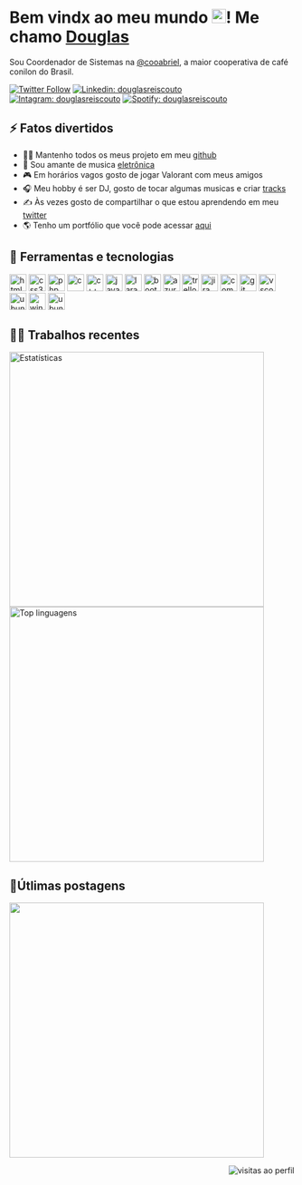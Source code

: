 <h1>Bem vindx ao meu mundo <img src = "https://raw.githubusercontent.com/MartinHeinz/MartinHeinz/master/wave.gif" width = 25px />! Me chamo <a href="https://douglasreiscouto.github.io/portfolio/">Douglas</a></h1> 
<p>
    Sou Coordenador de Sistemas na <a href="https://cooabriel.coop.br/pt/">@cooabriel</a>, a maior cooperativa de café conilon do Brasil.
</p>

[![Twitter Follow](https://img.shields.io/twitter/follow/douglasreiscout?style=social)](https://twitter.com/douglasreiscout)
[![Linkedin: douglasreiscouto](https://img.shields.io/badge/-douglasreiscouto-blue?style=flat-square&logo=Linkedin&logoColor=white&link=https://www.linkedin.com/in/douglasreiscouto/)](https://www.linkedin.com/in/douglasreiscouto/)
[![Intagram: douglasreiscouto](https://img.shields.io/badge/-douglasreiscouto-purple?style=flat-square&logo=Instagram&logoColor=white&link=https://www.instagram.com/douglasreiscouto/)](https://www.instagram.com/douglasreiscouto/)
[![Spotify: douglasreiscouto](https://img.shields.io/badge/-douglasreiscouto-monochromatic?style=flat-square&logo=Spotify&logoColor=white&link=https://open.spotify.com/user/ilovgg)](https://open.spotify.com/user/ilovgg)

<h2>⚡️ Fatos divertidos</h2>
<ul>
    <li>👨‍💻 Mantenho todos os meus projeto em meu <a href="https://github.com/douglasreiscouto">github</a></li>
    <li>🎼 Sou amante de musica <a href="https://open.spotify.com/playlist/7nK43WpMPXNmxXEUsFmhbT" target="_blank" rel="noreferrer">eletrônica</a></li>
    <li>🎮 Em horários vagos gosto de jogar Valorant com meus amigos</li>
    <li>🎧 Meu hobby é ser DJ, gosto de tocar algumas musicas e criar <a href="https://soundcloud.com/douglasreisdj/douglas-reis-on-track-001">tracks</a></li>
    <li>✍️ Às vezes gosto de compartilhar o que estou aprendendo em meu <a href="https://twitter.com/douglasreiscout">twitter</a></li>
    <li>🌎 Tenho um portfólio que você pode acessar <a href="https://douglasreiscouto.github.io/portfolio/">aqui</a></li>	  
</ul>

<h2>🚀 Ferramentas e tecnologias</h2>
<p align="left">
    <img src="https://cdn.jsdelivr.net/gh/devicons/devicon/icons/html5/html5-original.svg" alt="html5" width="30"  />
    <img src="https://cdn.jsdelivr.net/gh/devicons/devicon/icons/css3/css3-original.svg" alt="css3" width="30"  />
    <img src="https://cdn.jsdelivr.net/gh/devicons/devicon/icons/php/php-plain.svg" alt="php" width="30"  />
    <img src="https://cdn.jsdelivr.net/gh/devicons/devicon/icons/c/c-original.svg" alt="c" width="30"  />
    <img src="https://cdn.jsdelivr.net/gh/devicons/devicon/icons/cplusplus/cplusplus-original.svg" alt="c++" width="30"  />
    <img src="https://cdn.jsdelivr.net/gh/devicons/devicon/icons/java/java-original.svg" alt="java" width="30"  />
    <img src="https://cdn.jsdelivr.net/gh/devicons/devicon/icons/laravel/laravel-plain.svg" alt="laravel" width="30" />
    <img src="https://cdn.jsdelivr.net/gh/devicons/devicon/icons/bootstrap/bootstrap-plain.svg" alt="bootstrap" width="30"  />
    <img src="http://code.benco.io/icon-collection/azure-icons/Azure-DevOps.svg" alt="azuredevops" width="30"  />
    <img src="https://cdn.jsdelivr.net/gh/devicons/devicon/icons/trello/trello-plain.svg" alt="trello" width="30"   />
    <img src="https://cdn.jsdelivr.net/gh/devicons/devicon/icons/jira/jira-original.svg" alt="jira" width="30"   />
    <img src="https://cdn.jsdelivr.net/gh/devicons/devicon/icons/composer/composer-original.svg" alt="composer" width="30" />
    <img src="https://cdn.jsdelivr.net/gh/devicons/devicon/icons/git/git-original.svg" alt="git" width="30"  />
    <img src="https://cdn.jsdelivr.net/gh/devicons/devicon/icons/vscode/vscode-original.svg" alt="vscode" width="30" />
    <img src="https://upload.wikimedia.org/wikipedia/commons/thumb/c/cf/New_Power_BI_Logo.svg/2048px-New_Power_BI_Logo.svg.png" alt="ubuntu" width="30" />
    <img src="https://cdn.jsdelivr.net/gh/devicons/devicon/icons/windows8/windows8-original.svg" alt="windows" width="30" />
    <img src="https://cdn.jsdelivr.net/gh/devicons/devicon/icons/ubuntu/ubuntu-plain.svg" alt="ubuntu" width="30" />
</p>

<h2>👨‍💻 Trabalhos recentes</h2>
  <img width="450px" src="https://github-readme-stats.vercel.app/api?username=douglasreiscouto&theme=radical" alt="Estatísticas">
  <img width="450px" src="https://github-readme-stats.vercel.app/api/top-langs/?username=douglasreiscouto&theme=radical&layout=compact"/ alt="Top linguagens">
 
<h2>🐤Útlimas postagens</h2>
<a href="https://twitter.com/douglasreiscout">
  <img width="450px" src="https://github-readme-twitter-gazf.vercel.app/api?id=douglasreiscout&layout=wide&show_reply=on&show_retweet=on" />
</a>

<p align="right"> <img src="https://komarev.com/ghpvc/?username=douglasreiscouto&color=blue" alt="visitas ao perfil"  /></p>

<!--<img src="https://github-readme-stats.vercel.app/api/wakatime?username=@douglasreiscouto&show_icons=true&title_color=fff&icon_color=79ff97&text_color=9f9f9f&bg_color=151515" alt="Douglas' WakaTime Stats">
<img width="500px" src="https://github-readme-stats.vercel.app/api/wakatime?username=douglasreiscouto&theme=radical"/>--!>
